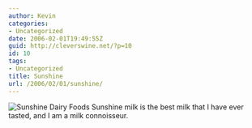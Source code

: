 ```yaml
---
author: Kevin
categories:
- Uncategorized
date: 2006-02-01T19:49:55Z
guid: http://cleverswine.net/?p=10
id: 10
tags:
- Uncategorized
title: Sunshine
url: /2006/02/01/sunshine/
---
```


<a title="Sunshine Dairy Foods" target="_blank" href="http://www.sunshinedairyfoods.com/"><img align="left" alt="Sunshine Dairy Foods" id="image11" title="Sunshine Dairy Foods" style="margin-right: 4px" src="https://i2.wp.com/blog.cleverswine.net/wp-content/uploads/2006/02/newsunshinelogo.jpg?w=840" data-recalc-dims="1" /> </a>Sunshine milk is the best milk that I have ever tasted, and I am a milk connoisseur.